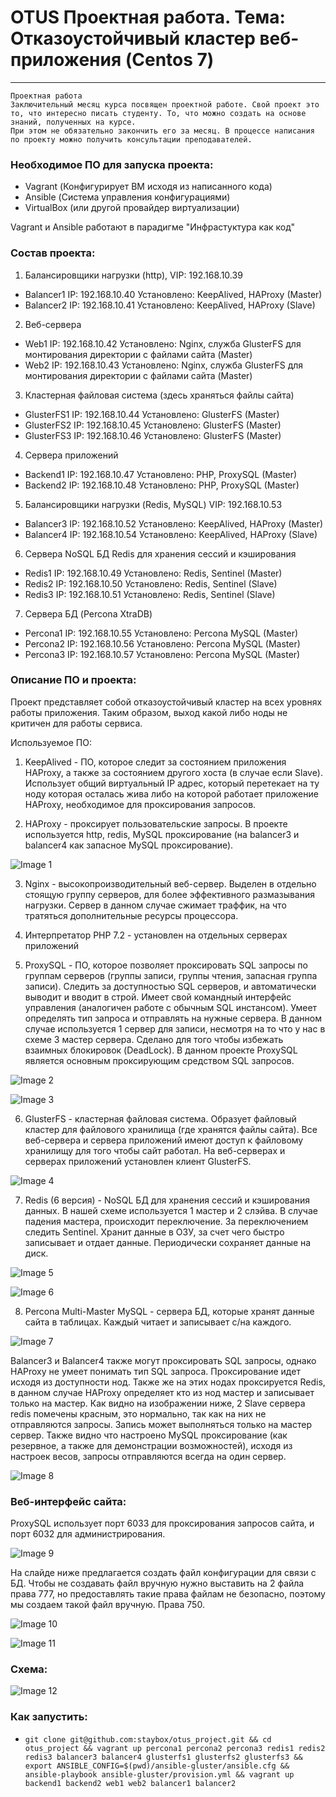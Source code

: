 # OTUS Проектная работа. Тема: Отказоустойчивый кластер веб-приложения (Centos 7)
----------------------------------------------------------------------- 

```
Проектная работа
Заключительный месяц курса посвящен проектной работе. Свой проект это то, что интересно писать студенту. То, что можно создать на основе знаний, полученных на курсе.
При этом не обязательно закончить его за месяц. В процессе написания по проекту можно получить консультации преподавателей. 
```

### Необходимое ПО для запуска проекта:

- Vagrant (Конфигурирует ВМ исходя из написанного кода)
- Ansible (Система управления конфигурациями)
- VirtualBox (или другой провайдер виртуализации)

Vagrant и Ansible работают в парадигме "Инфрастуктура как код"

### Состав проекта:

1. Балансировщики нагрузки (http), VIP: 192.168.10.39
- Balancer1 IP: 192.168.10.40 Установлено: KeepAlived, HAProxy (Master)
- Balancer2 IP: 192.168.10.41 Установлено: KeepAlived, HAProxy (Slave)

2. Веб-сервера
- Web1 IP: 192.168.10.42 Установлено: Nginx, служба GlusterFS для монтирования директории с файлами сайта (Master)
- Web2 IP: 192.168.10.43 Установлено: Nginx, служба GlusterFS для монтирования директории с файлами сайта (Master)

3. Кластерная файловая система (здесь храняться файлы сайта)
- GlusterFS1 IP: 192.168.10.44 Установлено: GlusterFS (Master)
- GlusterFS2 IP: 192.168.10.45 Установлено: GlusterFS (Master)
- GlusterFS3 IP: 192.168.10.46 Установлено: GlusterFS (Master)

4. Сервера приложений
- Backend1 IP: 192.168.10.47 Установлено: PHP, ProxySQL (Master)
- Backend2 IP: 192.168.10.48 Установлено: PHP, ProxySQL (Master)

5. Балансировщики нагрузки (Redis, MySQL) VIP: 192.168.10.53
- Balancer3 IP: 192.168.10.52 Установлено: KeepAlived, HAProxy (Master)
- Balancer4 IP: 192.168.10.54 Установлено: KeepAlived, HAProxy (Slave)

6. Сервера NoSQL БД Redis для хранения сессий и кэширования
- Redis1 IP: 192.168.10.49 Установлено: Redis, Sentinel (Master)
- Redis2 IP: 192.168.10.50 Установлено: Redis, Sentinel (Slave)
- Redis3 IP: 192.168.10.51 Установлено: Redis, Sentinel (Slave) 

7. Сервера БД (Percona XtraDB)
- Percona1 IP: 192.168.10.55 Установлено: Percona MySQL (Master)
- Percona2 IP: 192.168.10.56 Установлено: Percona MySQL (Master)
- Percona3 IP: 192.168.10.57 Установлено: Percona MySQL (Master)

### Описание ПО и проекта:

Проект представляет собой отказоустойчивый кластер на всех уровнях работы приложения. Таким образом, выход какой либо ноды не критичен для работы сервиса.

Используемое ПО:

1. KeepAlived - ПО, которое следит за состоянием приложения HAProxy, а также за состоянием другого хоста (в случае если Slave). Использует общий виртуальный IP адрес, который перетекает на ту ноду которая осталась жива либо на которой работает приложение HAProxy, необходимое для проксирования запросов.

2. HAProxy - проксирует пользовательские запросы. В проекте используется http, redis, MySQL проксирование (на balancer3 и balancer4 как запасное MySQL проксирование).

![Image 1](https://raw.githubusercontent.com/staybox/otus_project/master/screenshots/haproxy-web.png)

3. Nginx - высокопроизводительный веб-сервер. Выделен в отдельно стоящую группу серверов, для более эффективного размазывания нагрузки. Сервер в данном случае сжимает траффик, на что тратяться дополнительные ресурсы процессора.

4. Интерпретатор PHP 7.2 - установлен на отдельных серверах приложений

5. ProxySQL - ПО, которое позволяет проксировать SQL запросы по группам серверов (группы записи, группы чтения, запасная группа записи). Следить за доступностью SQL серверов, и автоматически выводит и вводит в строй. Имеет свой командный интерфейс управления (аналогичен работе с обычным SQL инстансом). Умеет определять тип запроса и отправлять на нужные сервера. В данном случае используется 1 сервер для записи, несмотря на то что у нас в схеме 3 мастер сервера. Сделано для того чтобы избежать взаимных блокировок (DeadLock). В данном проекте ProxySQL является основным проксирующим средством SQL запросов.

![Image 2](https://raw.githubusercontent.com/staybox/otus_project/master/screenshots/proxysql.png)

![Image 3](https://raw.githubusercontent.com/staybox/otus_project/master/screenshots/proxysql2.png)

6. GlusterFS - кластерная файловая система. Образует файловый кластер для файлового хранилища (где хранятся файлы сайта). Все веб-сервера и сервера приложений имеют доступ к файловому хранилищу для того чтобы сайт работал. На веб-серверах и серверах приложений установлен клиент GlusterFS.

![Image 4](https://raw.githubusercontent.com/staybox/otus_project/master/screenshots/gluster.png)

7. Redis (6 версия) - NoSQL БД для хранения сессий и кэширования данных. В нашей схеме используется 1 мастер и 2 слэйва. В случае падения мастера, происходит переключение. За переключением следить Sentinel. Хранит данные в ОЗУ, за счет чего быстро записывает и отдает данные. Периодически сохраняет данные на диск.

![Image 5](https://raw.githubusercontent.com/staybox/otus_project/master/screenshots/redis-cli.png)

![Image 6](https://raw.githubusercontent.com/staybox/otus_project/master/screenshots/sentinel.png)

8. Percona Multi-Master MySQL - сервера БД, которые хранят данные сайта в таблицах. Каждый читает и записывает с/на каждого.

![Image 7](https://raw.githubusercontent.com/staybox/otus_project/master/screenshots/percona.png)

Balancer3 и Balancer4 также могут проксировать SQL запросы, однако HAProxy не умеет понимать тип SQL запроса. Проксирование идет исходя из доступности нод.
Также же на этих нодах проксируется Redis, в данном случае HAProxy определяет кто из нод мастер и записывает только на мастер.
Как видно на изображении ниже, 2 Slave сервера redis помечены красным, это нормально, так как на них не отправляются запросы. Запись может выполняться только на мастер сервер. Также видно что настроено MySQL проксирование (как резервное, а также для демонстрации возможностей), исходя из настроек весов, запросы отправляются всегда на один сервер. 

![Image 8](https://raw.githubusercontent.com/staybox/otus_project/master/screenshots/haproxy-redis.png)

### Веб-интерфейс сайта:

ProxySQL использует порт 6033 для проксирования запросов сайта, и порт 6032 для администрирования.

![Image 9](https://raw.githubusercontent.com/staybox/otus_project/master/screenshots/wp.png)

На слайде ниже предлагается создать файл конфигурации для связи с БД. Чтобы не создавать файл вручную нужно выставить на 2 файла права 777, но предоставлять такие права файлам не безопасно, поэтому мы создаем такой файл вручную. Права 750.

![Image 10](https://raw.githubusercontent.com/staybox/otus_project/master/screenshots/wp3.png)

![Image 11](https://raw.githubusercontent.com/staybox/otus_project/master/screenshots/wp2.png)

### Схема:

![Image 12](https://raw.githubusercontent.com/staybox/otus_project/master/screenshots/schema_project.png)

### Как запустить:
- ```git clone git@github.com:staybox/otus_project.git && cd otus_project && vagrant up percona1 percona2 percona3 redis1 redis2 redis3 balancer3 balancer4 glusterfs1 glusterfs2 glusterfs3 && export ANSIBLE_CONFIG=$(pwd)/ansible-gluster/ansible.cfg && ansible-playbook ansible-gluster/provision.yml && vagrant up backend1 backend2 web1 web2 balancer1 balancer2```

